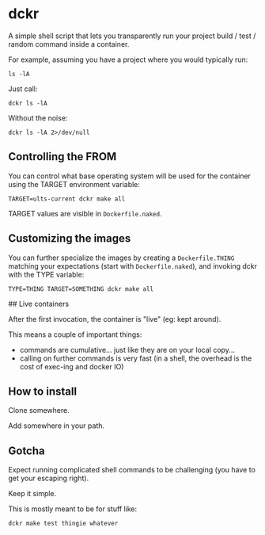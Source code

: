 # dckr

A simple shell script that lets you transparently run your project build / test / random command inside a container.

For example, assuming you have a project where you would typically run:

`ls -lA`

Just call:

`dckr ls -lA`

Without the noise:

`dckr ls -lA 2>/dev/null`

## Controlling the FROM

You can control what base operating system will be used for the container using the TARGET environment variable:

`TARGET=ults-current dckr make all`

TARGET values are visible in `Dockerfile.naked`.

## Customizing the images

You can further specialize the images by creating a `Dockerfile.THING` matching your expectations (start with `Dockerfile.naked`), and invoking dckr with the TYPE variable:

`TYPE=THING TARGET=SOMETHING dckr make all`

## Live containers

After the first invocation, the container is "live" (eg: kept around).

This means a couple of important things:

 * commands are cumulative... just like they are on your local copy...
 * calling on further commands is very fast (in a shell, the overhead is the cost of exec-ing and docker IO)

## How to install

Clone somewhere.

Add somewhere in your path.

## Gotcha

Expect running complicated shell commands to be challenging (you have to get your escaping right).

Keep it simple.

This is mostly meant to be for stuff like:

`dckr make test thingie whatever`
